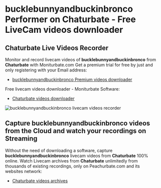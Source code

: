 # bucklebunnyandbuckinbronco Performer on Chaturbate - Free LiveCam videos downloader

## Chaturbate Live Videos Recorder

Monitor and record livecam videos of **bucklebunnyandbuckinbronco** from **Chaturbate** with Moniturbate.com
Get a premium trial for free by just and only registering with your Email address:
* [bucklebunnyandbuckinbronco Premium videos downloader](https://moniturbate.com/request-demo-licence-key.html)

Free livecam videos downloader - Moniturbate Software:
* [Chaturbate videos downloader](https://moniturbate.com/moniturbate-download-software.html)

![bucklebunnyandbuckinbronco livecam videos recorder](https://peachurnet.com/templates/moniturbate-software.png)


## Capture bucklebunnyandbuckinbronco videos from the Cloud and watch your recordings on Streaming

Without the need of downloading a software, capture **bucklebunnyandbuckinbronco** livecam videos from **Chaturbate** 100% online.
Watch Livecam archives from **Chaturbate** unlimitedly from thousands of existing recordings, only on Peachurbate.com and its websites network:
* [Chaturbate videos archives](https://peachurnet.com/)